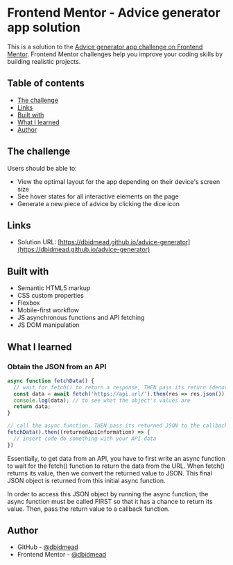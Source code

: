 # Frontend Mentor - Advice generator app solution

This is a solution to the [Advice generator app challenge on Frontend Mentor](https://www.frontendmentor.io/challenges/advice-generator-app-QdUG-13db). Frontend Mentor challenges help you improve your coding skills by building realistic projects.

## Table of contents

- [The challenge](#the-challenge)
- [Links](#links)
- [Built with](#built-with)
- [What I learned](#what-i-learned)
- [Author](#author)

## The challenge

Users should be able to:

- View the optimal layout for the app depending on their device's screen size
- See hover states for all interactive elements on the page
- Generate a new piece of advice by clicking the dice icon

## Links

- Solution URL: [https://dbidmead.github.io/advice-generator](https://dbidmead.github.io/advice-generator)

## Built with

- Semantic HTML5 markup
- CSS custom properties
- Flexbox
- Mobile-first workflow
- JS asynchronous functions and API fetching
- JS DOM manipulation

## What I learned

### Obtain the JSON from an API
```js
async function fetchData() {
  // wait for fetch() to return a response, THEN pass its return (denoted here as res) through the callback function
  const data = await fetch('https://api.url/').then(res => res.json());
  console.log(data); // to see what the object's values are
  return data;
}

// call the async function, THEN pass its returned JSON to the callback function
fetchData().then((returnedApiInformation) => {
  // insert code do something with your API data
})
```
Essentially, to get data from an API, you have to first write an async function to wait for the fetch() function to return the data from the URL. When fetch() returns its value, then we convert the returned value to JSON. This final JSON object is returned from this initial async function.

In order to access this JSON object by running the async function, the async function must be called FIRST so that it has a chance to return its value. Then, pass the return value to a callback function.

## Author

- GitHub - [@dbidmead](https://www.github.com/dbidmead)
- Frontend Mentor - [@dbidmead](https://www.frontendmentor.io/profile/dbidmead)